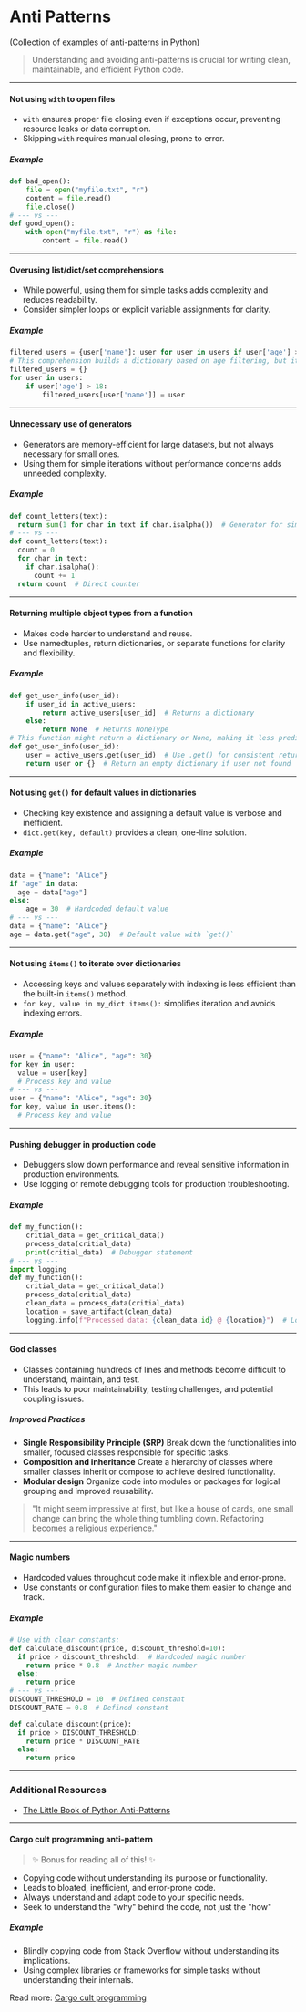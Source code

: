 # **Anti Patterns**

(Collection of examples of anti-patterns in Python)

> Understanding and avoiding anti-patterns is crucial for writing clean, maintainable, and efficient Python code.

---

#### Not using `with` to open files

* `with` ensures proper file closing even if exceptions occur, preventing resource leaks or data corruption.
* Skipping `with` requires manual closing, prone to error.

##### Example

```python
def bad_open():
    file = open("myfile.txt", "r")
    content = file.read()
    file.close()
# --- vs ---
def good_open():
    with open("myfile.txt", "r") as file:
        content = file.read()
```

---

#### Overusing list/dict/set comprehensions

* While powerful, using them for simple tasks adds complexity and reduces readability.
* Consider simpler loops or explicit variable assignments for clarity.

##### Example

```python
filtered_users = {user['name']: user for user in users if user['age'] > 18}
# This comprehension builds a dictionary based on age filtering, but it's less clear than:
filtered_users = {}
for user in users:
    if user['age'] > 18:
        filtered_users[user['name']] = user

```

---

#### Unnecessary use of generators

* Generators are memory-efficient for large datasets, but not always necessary for small ones.
* Using them for simple iterations without performance concerns adds unneeded complexity.

##### Example

```python
def count_letters(text):
  return sum(1 for char in text if char.isalpha())  # Generator for simple counting
# --- vs ---
def count_letters(text):
  count = 0
  for char in text:
    if char.isalpha():
      count += 1
  return count  # Direct counter
```

---

#### Returning multiple object types from a function

* Makes code harder to understand and reuse.
* Use namedtuples, return dictionaries, or separate functions for clarity and flexibility.

##### Example

```python
def get_user_info(user_id):
    if user_id in active_users:
        return active_users[user_id]  # Returns a dictionary
    else:
        return None  # Returns NoneType
# This function might return a dictionary or None, making it less predictable and harder to use.
def get_user_info(user_id):
    user = active_users.get(user_id)  # Use .get() for consistent return type
    return user or {}  # Return an empty dictionary if user not found
```

---

#### Not using `get()` for default values in dictionaries

* Checking key existence and assigning a default value is verbose and inefficient.
* `dict.get(key, default)` provides a clean, one-line solution.

##### Example

```python
data = {"name": "Alice"}
if "age" in data:
  age = data["age"]
else:
    age = 30  # Hardcoded default value
# --- vs ---
data = {"name": "Alice"}
age = data.get("age", 30)  # Default value with `get()`
```

---

#### Not using `items()` to iterate over dictionaries

* Accessing keys and values separately with indexing is less efficient than the built-in `items()` method.
* `for key, value in my_dict.items():` simplifies iteration and avoids indexing errors.

##### Example

```python
user = {"name": "Alice", "age": 30}
for key in user:
  value = user[key]
  # Process key and value
# --- vs ---
user = {"name": "Alice", "age": 30}
for key, value in user.items():
  # Process key and value
```

---

#### Pushing debugger in production code

* Debuggers slow down performance and reveal sensitive information in production environments.
* Use logging or remote debugging tools for production troubleshooting.

##### Example

```python
def my_function():
    critial_data = get_critical_data()
    process_data(critial_data)
    print(critial_data)  # Debugger statement
# --- vs ---
import logging
def my_function():
    critial_data = get_critical_data()
    process_data(critial_data)
    clean_data = process_data(critial_data)
    location = save_artifact(clean_data)
    logging.info(f"Processed data: {clean_data.id} @ {location}")  # Logging statement
```

---

#### God classes

* Classes containing hundreds of lines and methods become difficult to understand, maintain, and test.
* This leads to poor maintainability, testing challenges, and potential coupling issues.

##### Improved Practices

- **Single Responsibility Principle (SRP)**
  Break down the functionalities into smaller, focused classes responsible for specific tasks.
- **Composition and inheritance**
  Create a hierarchy of classes where smaller classes inherit or compose to achieve desired functionality.
- **Modular design**
  Organize code into modules or packages for logical grouping and improved reusability.

> "It might seem impressive at first, but like a house of cards, one small change can bring the whole thing tumbling down. Refactoring becomes a religious experience."

---

#### Magic numbers

* Hardcoded values throughout code make it inflexible and error-prone.
* Use constants or configuration files to make them easier to change and track.

##### Example

```python
# Use with clear constants:
def calculate_discount(price, discount_threshold=10):
  if price > discount_threshold:  # Hardcoded magic number
    return price * 0.8  # Another magic number
  else:
    return price
# --- vs ---
DISCOUNT_THRESHOLD = 10  # Defined constant
DISCOUNT_RATE = 0.8  # Defined constant

def calculate_discount(price):
  if price > DISCOUNT_THRESHOLD:
    return price * DISCOUNT_RATE
  else:
    return price
```

---

### Additional Resources

* [The Little Book of Python Anti-Patterns](https://github.com/quantifiedcode/python-anti-patterns/blob/master/docs/The-Little-Book-Of-Python-Anti-Patterns.pdf)

---

#### Cargo cult programming anti-pattern

> ✨ Bonus for reading all of this! ✨

* Copying code without understanding its purpose or functionality.
* Leads to bloated, inefficient, and error-prone code.
* Always understand and adapt code to your specific needs.
* Seek to understand the "why" behind the code, not just the "how"

##### Example

* Blindly copying code from Stack Overflow without understanding its implications.
* Using complex libraries or frameworks for simple tasks without understanding their internals.

Read more: [Cargo cult programming](https://en.wikipedia.org/wiki/Cargo_cult_programming)
